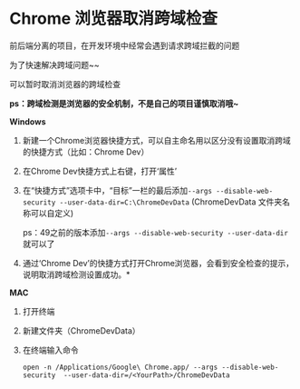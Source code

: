# Chrome 浏览器取消跨域检查

前后端分离的项目，在开发环境中经常会遇到请求跨域拦截的问题

为了快速解决跨域问题~~

可以暂时取消浏览器的跨域检查

**ps：跨域检测是浏览器的安全机制，不是自己的项目谨慎取消哦~**

**Windows**

1. 新建一个Chrome浏览器快捷方式，可以自主命名用以区分没有设置取消跨域的快捷方式（比如：Chrome Dev）

2. 在Chrome Dev快捷方式上右键，打开‘属性’

3. 在“快捷方式”选项卡中，“目标”一栏的最后添加`--args --disable-web-security --user-data-dir=C:\ChromeDevData`   (ChromeDevData 文件夹名称可以自定义)

   ps：49之前的版本添加`--args --disable-web-security --user-data-dir`就可以了

4. 通过‘Chrome Dev’的快捷方式打开Chrome浏览器，会看到安全检查的提示，说明取消跨域检测设置成功。*

**MAC**

1. 打开终端

2. 新建文件夹（ChromeDevData）

3. 在终端输入命令

   ```shell
   open -n /Applications/Google\ Chrome.app/ --args --disable-web-security  --user-data-dir=/<YourPath>/ChromeDevData
   ```

   
